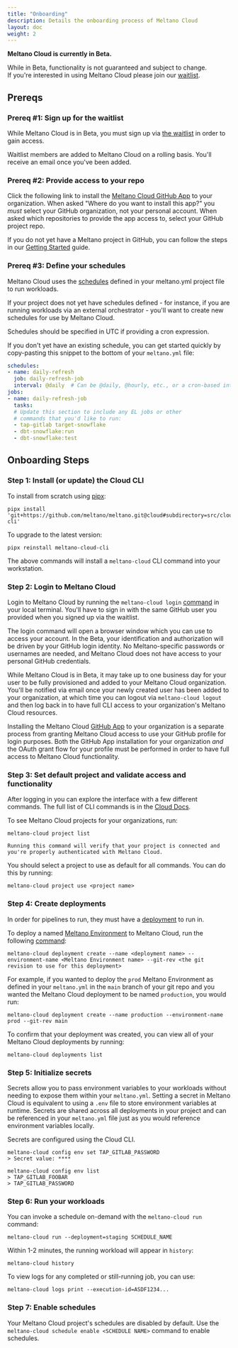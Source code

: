 ```yaml
---
title: "Onboarding"
description: Details the onboarding process of Meltano Cloud
layout: doc
weight: 2
---
```


<div class="notification is-info">
  <p><strong>Meltano Cloud is currently in Beta.</strong></p>
  <p>While in Beta, functionality is not guaranteed and subject to change. <br> If you're interested in using Meltano Cloud please join our <a href="https://meltano.com/cloud/">waitlist</a>.</p>
</div>

## Prereqs

### Prereq #1: Sign up for the waitlist

While Meltano Cloud is in Beta, you must sign up via [the waitlist](https://meltano.com/cloud/) in order to gain access.

Waitlist members are added to Meltano Cloud on a rolling basis. You'll receive an email once you've been added.

### Prereq #2: Provide access to your repo

Click the following link to install the [Meltano Cloud GitHub App](https://github.com/apps/meltano-cloud) to your organization.
When asked "Where do you want to install this app?" you _must_ select your GitHub organization, not your personal account.
When asked which repositories to provide the app access to, select your GitHub project repo.

If you do not yet have a Meltano project in GitHub, you can follow the steps in our [Getting Started](/getting-started) guide.

### Prereq #3: Define your schedules

Meltano Cloud uses the [schedules](https://docs.meltano.com/concepts/project#schedules) defined in your meltano.yml project file to run workloads.

If your project does not yet have schedules defined - for instance, if you are running workloads via an external orchestrator - you'll want to create new schedules for use by Meltano Cloud.

Schedules should be specified in UTC if providing a cron expression.

If you don't yet have an existing schedule, you can get started quickly by copy-pasting this snippet to the bottom of your `meltano.yml` file:

```yml
schedules:
- name: daily-refresh
  job: daily-refresh-job
  interval: @daily  # Can be @daily, @hourly, etc., or a cron-based interval
jobs:
- name: daily-refresh-job
  tasks:
  # Update this section to include any EL jobs or other
  # commands that you'd like to run:
  - tap-gitlab target-snowflake
  - dbt-snowflake:run
  - dbt-snowflake:test
```

## Onboarding Steps

### Step 1: Install (or update) the Cloud CLI

To install from scratch using [pipx](https://pypa.github.io/pipx/installation/#install-pipx):

```console
pipx install 'git+https://github.com/meltano/meltano.git@cloud#subdirectory=src/cloud-cli'
```

To upgrade to the latest version:

```console
pipx reinstall meltano-cloud-cli
```

The above commands will install a `meltano-cloud` CLI command into your workstation.

### Step 2: Login to Meltano Cloud

Login to Meltano Cloud by running the `meltano-cloud login` [command](/cloud/cloud-cli#login) in your local terminal.
You'll have to sign in with the same GitHub user you provided when you signed up via the waitlist.

The login command will open a browser window which you can use to access your account. In the Beta, your identification and authorization will be driven by your GitHub login identity. No Meltano-specific passwords or usernames are needed, and Meltano Cloud does not have access to your personal GitHub credentials.

While Meltano Cloud is in Beta, it may take up to one business day for your user to be fully provisioned and added to your Meltano Cloud organization. You'll be notified via email once your newly created user has been added to your organization, at which time you can logout via `meltano-cloud logout` and then log back in to have full CLI access to your organization's Meltano Cloud resources.

<div class="notification is-info">
  <p>Installing the Meltano Cloud <a href="#prereq-2-provide-access-to-your-repo">GitHub App</a> to your organization is a separate process from granting Meltano Cloud access to use your GitHub profile for login purposes. Both the GitHub App installation for your organization <em>and</em> the OAuth grant flow for your profile must be performed in order to have full access to Meltano Cloud functionality.</p>
</div>


### Step 3: Set default project and validate access and functionality

After logging in you can explore the interface with a few different commands.
The full list of CLI commands is in the [Cloud Docs](https://docs.meltano.com/cloud/cloud-cli).

To see Meltano Cloud projects for your organizations, run:
```console
meltano-cloud project list
```
```console
Running this command will verify that your project is connected and you're properly authenticated with Meltano Cloud.
```

You should select a project to use as default for all commands.
You can do this by running:
```console
meltano-cloud project use <project name>
```

### Step 4: Create deployments

In order for pipelines to run, they must have a [deployment](/cloud/concepts#meltano-cloud-deployments) to run in.

To deploy a named [Meltano Environment](/concepts/environments) to Meltano Cloud, run the following [command](https://docs.meltano.com/cloud/cloud-cli#deployment):

```console
meltano-cloud deployment create --name <deployment name> --environment-name <Meltano Environment name> --git-rev <the git revision to use for this deployment>
```

For example, if you wanted to deploy the `prod` Meltano Environment as defined in your `meltano.yml` in the `main` branch of your git repo and you wanted the Meltano Cloud deployment to be named `production`,  you would run:

```console
meltano-cloud deployment create --name production --environment-name prod --git-rev main
```

To confirm that your deployment was created, you can view all of your Meltano Cloud deployments by running:
```console
meltano-cloud deployments list
```

### Step 5: Initialize secrets

Secrets allow you to pass environment variables to your workloads without needing to expose them within your `meltano.yml`.
Setting a secret in Meltano Cloud is equivalent to using a `.env` file to store environment variables at runtime.
Secrets are shared across all deployments in your project and can be referenced in your `meltano.yml` file just as you would reference environment variables locally.

Secrets are configured using the Cloud CLI.

```console
meltano-cloud config env set TAP_GITLAB_PASSWORD
> Secret value: ****
```

```console
meltano-cloud config env list
> TAP_GITLAB_FOOBAR
> TAP_GITLAB_PASSWORD
```

### Step 6: Run your workloads

You can invoke a schedule on-demand with the `meltano-cloud run` command:

```console
meltano-cloud run --deployment=staging SCHEDULE_NAME
```

Within 1-2 minutes, the running workload will appear in `history`:

```console
meltano-cloud history
```

To view logs for any completed or still-running job, you can use:

```console
meltano-cloud logs print --execution-id=ASDF1234...
```

### Step 7: Enable schedules

Your Meltano Cloud project's schedules are disabled by default.
Use the `meltano-cloud schedule enable <SCHEDULE NAME>` command to enable schedules.
